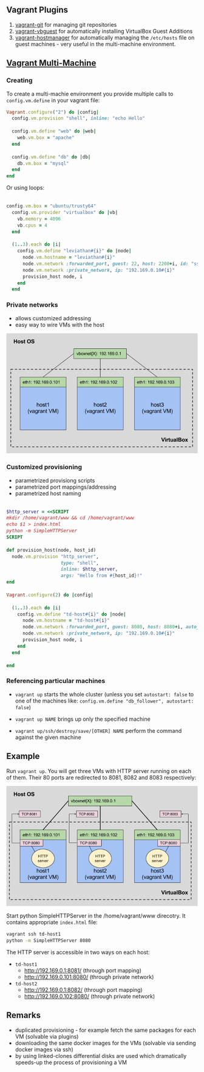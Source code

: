 

## Vagrant Plugins

1. [vagrant-git](https://github.com/Learnosity/vagrant-git) for managing git repositories
2. [vagrant-vbguest](https://github.com/dotless-de/vagrant-vbguest) for automatically installing VirtualBox Guest Additions
3. [vagrant-hostmanager](https://github.com/devopsgroup-io/vagrant-hostmanager) for automatically managing the `/etc/hosts` file on guest machines - very useful in the multi-machine environment.

## [Vagrant Multi-Machine](https://www.vagrantup.com/docs/multi-machine/)  ##

### Creating ###

To create a multi-machie environment you provide multiple calls to `config.vm.define` in your vagrant file:

```ruby
Vagrant.configure("2") do |config|
  config.vm.provision "shell", inline: "echo Hello"

  config.vm.define "web" do |web|
    web.vm.box = "apache"
  end

  config.vm.define "db" do |db|
    db.vm.box = "mysql"
  end
end
```

Or using loops:

```ruby

config.vm.box = "ubuntu/trusty64"
  config.vm.provider "virtualbox" do |vb|
    vb.memory = 4096
    vb.cpus = 4
  end
  
  (1..3).each do |i|
    config.vm.define "leviathan#{i}" do |node|
      node.vm.hostname = "leviathan#{i}"
      node.vm.network :forwarded_port, guest: 22, host: 2200+i, id: "ssh", auto_correct: true
      node.vm.network :private_network, ip: "192.169.0.10#{i}"
      provision_host node, i
    end
  end

```

### Private networks ###

* allows customized addressing
* easy way to wire VMs with the host

![alt](img/priv_nets.png)



### Customized provisioning

* parametrized provisiong scripts
* parametrized port mappings/addressing
* parametrized host naming

```ruby

$http_server = <<SCRIPT
mkdir /home/vagrant/www && cd /home/vagrant/www
echo $1 > index.html
python -m SimpleHTTPServer
SCRIPT

def provision_host(node, host_id)
  node.vm.provision "http_server",
                    type: "shell",
                    inline: $http_server,
                    args: "Hello from #{host_id}!"
end

Vagrant.configure(2) do |config|
    
  (1..3).each do |i|
    config.vm.define "td-host#{i}" do |node|
      node.vm.hostname = "td-host#{i}"
      node.vm.network :forwarded_port, guest: 8080, host: 8080+i, auto_correct: true
      node.vm.network :private_network, ip: "192.169.0.10#{i}"
      provision_host node, i
    end
  end
  
end
```

### Referencing particular machines

* `vagrant up` starts the whole cluster (unless you set `autostart: false` to one of the machines like: `config.vm.define "db_follower", autostart: false`)

* `vagrant up NAME` brings up only the specified machine

* `vagrant up/ssh/destroy/save/[OTHER] NAME` perform the command against the given machine



## Example

Run `vagrant up`. You will get three VMs with HTTP server running on each of them. Their 80 ports are redirected to 8081, 8082 and 8083 respectively:

![alt](img/example.png)

Start python SimpleHTTPServer in the /home/vagrant/www direcotry. It contains appropriate `index.html` file:

```bash
vagrant ssh td-host1
python -m SimpleHTTPServer 8080
```
The HTTP server is accessible in two ways on each host:

* `td-host1`
   * http://192.169.0.1:8081/ (through port mapping)
   * http://192.169.0.101:8080/ (through private network)
* `td-host2`
   * http://192.169.0.1:8082/ (through port mapping)
   * http://192.169.0.102:8080/ (through private network)

## Remarks

* duplicated provisioning - for example fetch the same packages for each VM (solvable via plugins)
* downloading the same docker images for the VMs (solvable via sending docker images via ssh)
* by using linked-clones differential disks are used which dramatically speeds-up the process of provisioning a VM

